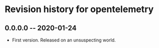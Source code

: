 # Revision history for opentelemetry

## 0.0.0.0 -- 2020-01-24

* First version. Released on an unsuspecting world.
